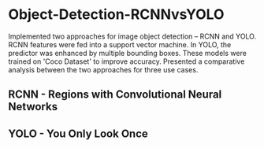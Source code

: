 # Object-Detection-RCNNvsYOLO

Implemented two approaches for image object detection – RCNN and YOLO. RCNN features were fed into a support vector machine. In YOLO, the predictor was enhanced by multiple bounding boxes. These models were trained on 'Coco Dataset' to improve accuracy. Presented a comparative analysis between the two approaches for three use cases.

## RCNN - Regions with Convolutional Neural Networks



## YOLO - You Only Look Once










